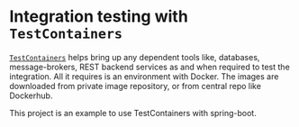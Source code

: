 # Integration testing with `TestContainers`

[`TestContainers`](https://www.testcontainers.org/) helps bring up any dependent tools like, databases, message-brokers, REST backend services as and when required to test the integration. All it requires is an environment with Docker. The images are downloaded from private image repository, or from central repo like Dockerhub.

This project is an example to use TestContainers with spring-boot.
